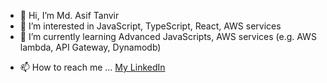 - 👋 Hi, I’m Md. Asif Tanvir
- 👀 I’m interested in JavaScript, TypeScript, React, AWS services
- 🌱 I’m currently learning Advanced JavaScripts, AWS services (e.g. AWS lambda, API Gateway, Dynamodb)
<!-- - 💞️ I’m looking to collaborate on ... -->
- 📫 How to reach me ... [My LinkedIn](https://www.linkedin.com/in/asif-tanvir-15buet/)

<!---
AsifTanvir/AsifTanvir is a ✨ special ✨ repository because its `README.md` (this file) appears on your GitHub profile.
You can click the Preview link to take a look at your changes.
--->
